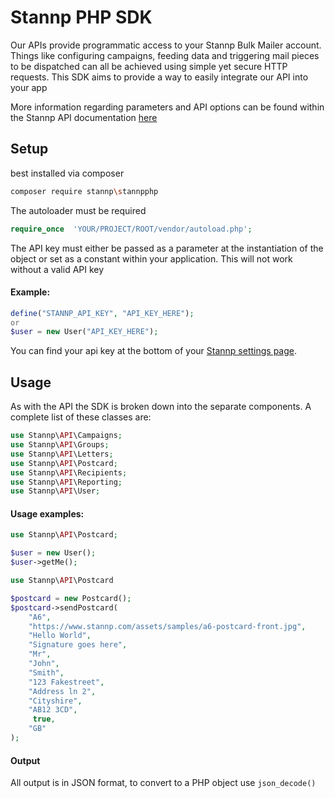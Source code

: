 
# Stannp PHP SDK
Our APIs provide programmatic access to your Stannp Bulk Mailer account. Things like configuring campaigns, feeding data and triggering mail pieces to be dispatched can all be achieved using simple yet secure HTTP requests. This SDK aims to provide a way to easily integrate our API into your app

More information regarding parameters and API options can be found within the Stannp API documentation [here](https://www.stannp.com/direct-mail-api)
## Setup

best installed via composer

```bash
composer require stannp\stannpphp
```

The autoloader must be required
```php
require_once  'YOUR/PROJECT/ROOT/vendor/autoload.php';
```
The API key must either be passed as a parameter at the instantiation of the object or set as a constant within your application. This will not work without a valid API key
#### Example:
```php
define("STANNP_API_KEY", "API_KEY_HERE");
or
$user = new User("API_KEY_HERE");
```
You can find your api key at the bottom of your [Stannp settings page](https://dash.stannp.com/settings).


## Usage
As with the API the SDK is broken down into the separate components. A complete list of these classes are:

```php
use Stannp\API\Campaigns;
use Stannp\API\Groups;
use Stannp\API\Letters;
use Stannp\API\Postcard;
use Stannp\API\Recipients;
use Stannp\API\Reporting;
use Stannp\API\User;
```


#### Usage examples:
```php
use Stannp\API\Postcard;

$user = new User();
$user->getMe();
```
```php
use Stannp\API\Postcard

$postcard = new Postcard();
$postcard->sendPostcard(
	"A6",
	"https://www.stannp.com/assets/samples/a6-postcard-front.jpg",
	"Hello World",
	"Signature goes here",
	"Mr",
	"John",
	"Smith",
	"123 Fakestreet",
	"Address ln 2",
	"Cityshire",
	"AB12 3CD",
	 true,
	"GB"
);
```

#### Output

All output is in JSON format, to convert to a PHP object use `json_decode()`